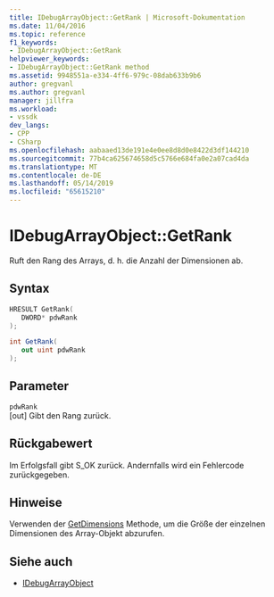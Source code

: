 ```yaml
---
title: IDebugArrayObject::GetRank | Microsoft-Dokumentation
ms.date: 11/04/2016
ms.topic: reference
f1_keywords:
- IDebugArrayObject::GetRank
helpviewer_keywords:
- IDebugArrayObject::GetRank method
ms.assetid: 9948551a-e334-4ff6-979c-08dab633b9b6
author: gregvanl
ms.author: gregvanl
manager: jillfra
ms.workload:
- vssdk
dev_langs:
- CPP
- CSharp
ms.openlocfilehash: aabaaed13de191e4e0ee8d8d0e8422d3df144210
ms.sourcegitcommit: 77b4ca625674658d5c5766e684fa0e2a07cad4da
ms.translationtype: MT
ms.contentlocale: de-DE
ms.lasthandoff: 05/14/2019
ms.locfileid: "65615210"
---
```

# <a name="idebugarrayobjectgetrank"></a>IDebugArrayObject::GetRank
Ruft den Rang des Arrays, d. h. die Anzahl der Dimensionen ab.

## <a name="syntax"></a>Syntax

```cpp
HRESULT GetRank( 
   DWORD* pdwRank
);
```

```csharp
int GetRank(
   out uint pdwRank
);
```

## <a name="parameters"></a>Parameter
`pdwRank`\
[out] Gibt den Rang zurück.

## <a name="return-value"></a>Rückgabewert
 Im Erfolgsfall gibt S_OK zurück. Andernfalls wird ein Fehlercode zurückgegeben.

## <a name="remarks"></a>Hinweise
 Verwenden der [GetDimensions](../../../extensibility/debugger/reference/idebugarrayobject-getdimensions.md) Methode, um die Größe der einzelnen Dimensionen des Array-Objekt abzurufen.

## <a name="see-also"></a>Siehe auch
- [IDebugArrayObject](../../../extensibility/debugger/reference/idebugarrayobject.md)